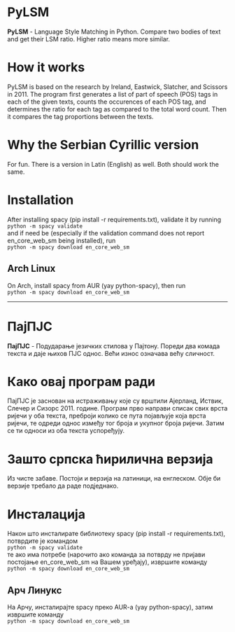 # PyLSM

**PyLSM** - Language Style Matching in Python. Compare two bodies of text and get their LSM ratio. Higher ratio means more similar.

# How it works

PyLSM is based on the research by Ireland, Eastwick, Slatcher, and Scissors in 2011. The program first generates a list of part of speech (POS) tags in each of the given texts, counts the occurences of each POS tag, and determines the ratio for each tag as compared to the total word count. Then it compares the tag proportions between the texts.  

# Why the Serbian Cyrillic version

For fun. There is a version in Latin (English) as well. Both should work the same.

# Installation

After installing spacy (pip install -r requirements.txt), validate it by running  
`python -m spacy validate`  
and if need be (especially if the validation command does not report en_core_web_sm being installed), run  
`python -m spacy download en_core_web_sm`

## Arch Linux

On Arch, install spacy from AUR (yay python-spacy), then run  
`python -m spacy download en_core_web_sm`

--------

# ПајПЈС

**ПајПЈС** - Подударање језичких стилова у Пајтону. Пореди два комада текста и даје њихов ПЈС однос. Већи износ означава већу сличност.

# Како овај програм ради

ПајПЈС је заснован на истраживању које су врштили Ајерланд, Иствик, Слечер и Сизорс 2011. године. Програм прво направи списак свих врста ријечи у оба текста, преброји колико се пута појављује која врста ријечи, те одреди однос између тог броја и укупног броја ријечи. Затим се ти односи из оба текста успоређују.   

# Зашто српска ћирилична верзија

Из чисте забаве. Постоји и верзија на латиници, на енглеском. Обје би верзије требало да раде подједнако.

# Инсталација

Након што инсталирате библиотеку spacy (pip install -r requirements.txt), потврдите је командом  
`python -m spacy validate`  
те ако има потребе (нарочито ако команда за потврду не пријави постојање en_core_web_sm на Вашем уређају), извршите команду   
`python -m spacy download en_core_web_sm`

## Арч Линукс

На Арчу, инсталирајте spacy преко AUR-a (yay python-spacy), затим извршите команду  
`python -m spacy download en_core_web_sm`
